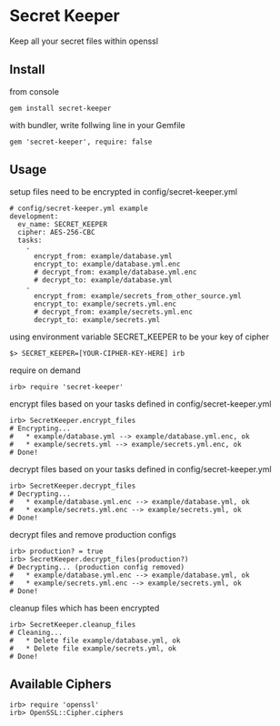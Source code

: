 # Secret Keeper

Keep all your secret files within openssl

## Install

from console

    gem install secret-keeper

with bundler, write follwing line in your Gemfile

    gem 'secret-keeper', require: false

## Usage
setup files need to be encrypted in config/secret-keeper.yml

    # config/secret-keeper.yml example
    development:
      ev_name: SECRET_KEEPER
      cipher: AES-256-CBC
      tasks:
        -
          encrypt_from: example/database.yml
          encrypt_to: example/database.yml.enc
          # decrypt_from: example/database.yml.enc
          # decrypt_to: example/database.yml
        -
          encrypt_from: example/secrets_from_other_source.yml
          encrypt_to: example/secrets.yml.enc
          # decrypt_from: example/secrets.yml.enc
          decrypt_to: example/secrets.yml

using environment variable SECRET_KEEPER to be your key of cipher

    $> SECRET_KEEPER=[YOUR-CIPHER-KEY-HERE] irb

require on demand

    irb> require 'secret-keeper'

encrypt files based on your tasks defined in config/secret-keeper.yml

    irb> SecretKeeper.encrypt_files
    # Encrypting...
    #   * example/database.yml --> example/database.yml.enc, ok
    #   * example/secrets.yml --> example/secrets.yml.enc, ok
    # Done!

decrypt files based on your tasks defined in config/secret-keeper.yml

    irb> SecretKeeper.decrypt_files
    # Decrypting...
    #   * example/database.yml.enc --> example/database.yml, ok
    #   * example/secrets.yml.enc --> example/secrets.yml, ok
    # Done!

decrypt files and remove production configs

    irb> production? = true
    irb> SecretKeeper.decrypt_files(production?)
    # Decrypting... (production config removed)
    #   * example/database.yml.enc --> example/database.yml, ok
    #   * example/secrets.yml.enc --> example/secrets.yml, ok
    # Done!

cleanup files which has been encrypted

    irb> SecretKeeper.cleanup_files
    # Cleaning...
    #   * Delete file example/database.yml, ok
    #   * Delete file example/secrets.yml, ok
    # Done!

## Available Ciphers

    irb> require 'openssl'
    irb> OpenSSL::Cipher.ciphers

